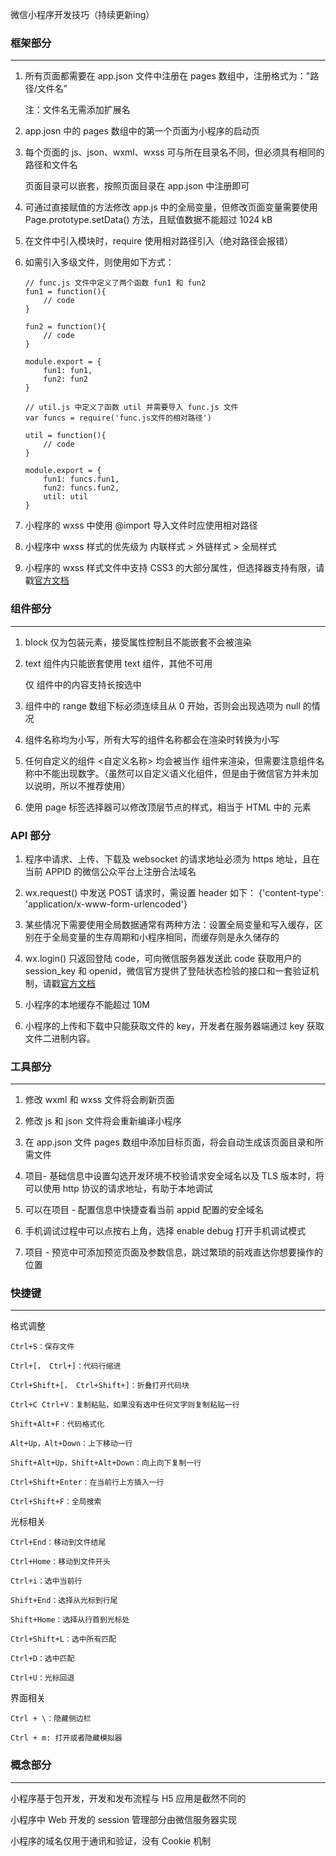 微信小程序开发技巧（持续更新ing） 

### 框架部分
***
1. 所有页面都需要在 app.json 文件中注册在 pages 数组中，注册格式为："路径/文件名"

	注：文件名无需添加扩展名

2. app.josn 中的 pages 数组中的第一个页面为小程序的启动页

3. 每个页面的 js、json、wxml、wxss 可与所在目录名不同，但必须具有相同的路径和文件名

	页面目录可以嵌套，按照页面目录在 app.json 中注册即可

4. 可通过直接赋值的方法修改 app.js 中的全局变量，但修改页面变量需要使用 	Page.prototype.setData() 方法，且赋值数据不能超过 1024 kB

5. 在文件中引入模块时，require 使用相对路径引入（绝对路径会报错）

6. 如需引入多级文件，则使用如下方式：

	```
    // func.js 文件中定义了两个函数 fun1 和 fun2
    fun1 = function(){
        // code
    }

    fun2 = function(){
        // code
    }

    module.export = {
        fun1: fun1,
        fun2: fun2
    }

    // util.js 中定义了函数 util 并需要导入 func.js 文件
    var funcs = require('func.js文件的相对路径')

    util = function(){
        // code
    }

    module.export = {
        fun1: funcs.fun1,
        fun2: funcs.fun2,
        util: util
    }
    ```
    
7. 小程序的 wxss 中使用 @import 导入文件时应使用相对路径

8. 小程序中 wxss 样式的优先级为 内联样式 > 外链样式 > 全局样式

9. 小程序的 wxss 样式文件中支持 CSS3 的大部分属性，但选择器支持有限，请戳[官方文档](https://developers.weixin.qq.com/miniprogram/dev/framework/view/wxss.html?t=20161222)

### 组件部分
***
1. block 仅为包装元素，接受属性控制且不能嵌套不会被渲染

2. text 组件内只能嵌套使用 text 组件，其他不可用

   仅 <text> 组件中的内容支持长按选中

3. <picker> 组件中的 range 数组下标必须连续且从 0 开始，否则会出现选项为 null 的情况

4. 组件名称均为小写，所有大写的组件名称都会在渲染时转换为小写

5. 任何自定义的组件 <自定义名称> 均会被当作 <view> 组件来渲染，但需要注意组件名称中不能出现数字。（虽然可以自定义语义化组件，但是由于微信官方并未加以说明，所以不推荐使用）

6. 使用 page 标签选择器可以修改顶层节点的样式，相当于 HTML 中的 <body> 元素

### API 部分
1. 程序中请求、上传、下载及 websocket 的请求地址必须为 https 地址，且在当前 APPID 的微信公众平台上注册合法域名

2. wx.request() 中发送 POST 请求时，需设置 header 如下： {'content-type': 'application/x-www-form-urlencoded'}

3. 某些情况下需要使用全局数据通常有两种方法：设置全局变量和写入缓存，区别在于全局变量的生存周期和小程序相同，而缓存则是永久储存的

4. wx.login() 只返回登陆 code，可向微信服务器发送此 code 获取用户的 session_key 和 openid，微信官方提供了登陆状态检验的接口和一套验证机制，请戳[官方文档](https://link.juejin.im/?target=https%3A%2F%2Fmp.weixin.qq.com%2Fdebug%2Fwxadoc%2Fdev%2Fapi%2Fapi-login.html%3Ft%3D20161222%23wxloginobject)

5. 小程序的本地缓存不能超过 10M

6. 小程序的上传和下载中只能获取文件的 key，开发者在服务器端通过 key 获取文件二进制内容。

### 工具部分
***
1. 修改 wxml 和 wxss 文件将会刷新页面

2. 修改 js 和 json 文件将会重新编译小程序

3. 在 app.json 文件 pages 数组中添加目标页面，将会自动生成该页面目录和所需文件

4. 项目- 基础信息中设置勾选开发环境不校验请求安全域名以及 TLS 版本时，将可以使用 http 协议的请求地址，有助于本地调试

5. 可以在项目 - 配置信息中快捷查看当前 appid 配置的安全域名

6. 手机调试过程中可以点按右上角，选择 enable debug 打开手机调试模式

7. 项目 - 预览中可添加预览页面及参数信息，跳过繁琐的前戏直达你想要操作的位置

### 快捷键
***

格式调整

    Ctrl+S：保存文件

    Ctrl+[， Ctrl+]：代码行缩进

    Ctrl+Shift+[， Ctrl+Shift+]：折叠打开代码块

    Ctrl+C Ctrl+V：复制粘贴，如果没有选中任何文字则复制粘贴一行

    Shift+Alt+F：代码格式化

    Alt+Up，Alt+Down：上下移动一行

    Shift+Alt+Up，Shift+Alt+Down：向上向下复制一行

    Ctrl+Shift+Enter：在当前行上方插入一行

    Ctrl+Shift+F：全局搜索 
光标相关

    Ctrl+End：移动到文件结尾

    Ctrl+Home：移动到文件开头

    Ctrl+i：选中当前行

    Shift+End：选择从光标到行尾

    Shift+Home：选择从行首到光标处

    Ctrl+Shift+L：选中所有匹配

    Ctrl+D：选中匹配

    Ctrl+U：光标回退 
界面相关

    Ctrl + \：隐藏侧边栏

    Ctrl + m: 打开或者隐藏模拟器 
### 概念部分
***
小程序基于包开发，开发和发布流程与 H5 应用是截然不同的

小程序中 Web 开发的 session 管理部分由微信服务器实现

小程序的域名仅用于通讯和验证，没有 Cookie 机制
